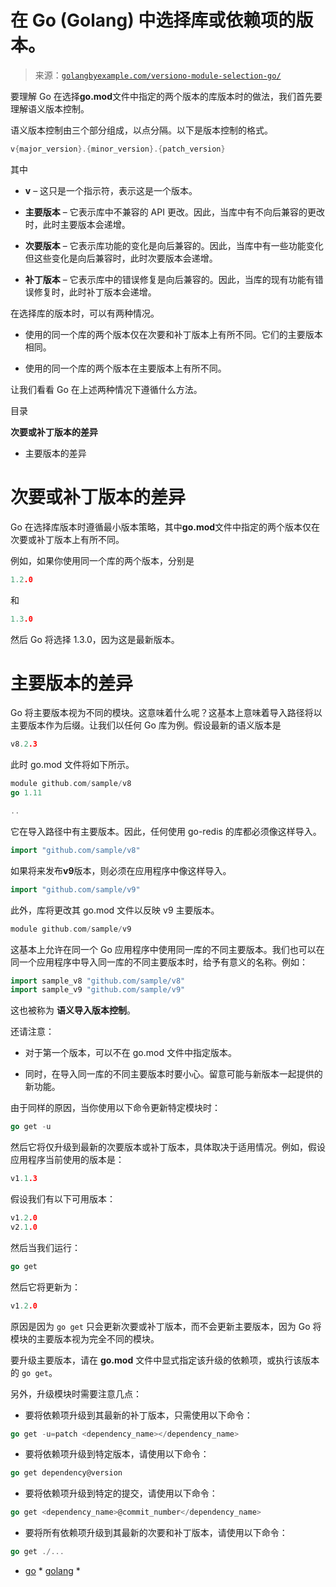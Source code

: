 <!--yml

分类：未分类

日期：2024-10-13 06:29:23

-->

# 在 Go (Golang) 中选择库或依赖项的版本。

> 来源：[`golangbyexample.com/versiono-module-selection-go/`](https://golangbyexample.com/versiono-module-selection-go/)

要理解 Go 在选择**go.mod**文件中指定的两个版本的库版本时的做法，我们首先要理解语义版本控制。

语义版本控制由三个部分组成，以点分隔。以下是版本控制的格式。

```go
v{major_version}.{minor_version}.{patch_version}
```

其中

+   **v** – 这只是一个指示符，表示这是一个版本。

+   **主要版本** – 它表示库中不兼容的 API 更改。因此，当库中有不向后兼容的更改时，此时主要版本会递增。

+   **次要版本** – 它表示库功能的变化是向后兼容的。因此，当库中有一些功能变化但这些变化是向后兼容时，此时次要版本会递增。

+   **补丁版本** – 它表示库中的错误修复是向后兼容的。因此，当库的现有功能有错误修复时，此时补丁版本会递增。

在选择库的版本时，可以有两种情况。

+   使用的同一个库的两个版本仅在次要和补丁版本上有所不同。它们的主要版本相同。

+   使用的同一个库的两个版本在主要版本上有所不同。

让我们看看 Go 在上述两种情况下遵循什么方法。

目录

**次要或补丁版本的差异**

+   主要版本的差异

# **次要或补丁版本的差异**

Go 在选择库版本时遵循最小版本策略，其中**go.mod**文件中指定的两个版本仅在次要或补丁版本上有所不同。

例如，如果你使用同一个库的两个版本，分别是

```go
1.2.0
```

和

```go
1.3.0
```

然后 Go 将选择 1.3.0，因为这是最新版本。

# **主要版本的差异**

Go 将主要版本视为不同的模块。这意味着什么呢？这基本上意味着导入路径将以主要版本作为后缀。让我们以任何 Go 库为例。假设最新的语义版本是

```go
v8.2.3
```

此时 go.mod 文件将如下所示。

```go
module github.com/sample/v8
go 1.11

..
```

它在导入路径中有主要版本。因此，任何使用 go-redis 的库都必须像这样导入。

```go
import "github.com/sample/v8"
```

如果将来发布**v9**版本，则必须在应用程序中像这样导入。

```go
import "github.com/sample/v9"
```

此外，库将更改其 go.mod 文件以反映 v9 主要版本。

```go
module github.com/sample/v9
```

这基本上允许在同一个 Go 应用程序中使用同一库的不同主要版本。我们也可以在同一个应用程序中导入同一库的不同主要版本时，给予有意义的名称。例如：

```go
import sample_v8 "github.com/sample/v8"
import sample_v9 "github.com/sample/v9"
```

这也被称为 **语义导入版本控制**。

还请注意：

+   对于第一个版本，可以不在 go.mod 文件中指定版本。

+   同时，在导入同一库的不同主要版本时要小心。留意可能与新版本一起提供的新功能。

由于同样的原因，当你使用以下命令更新特定模块时：

```go
go get -u
```

然后它将仅升级到最新的次要版本或补丁版本，具体取决于适用情况。例如，假设应用程序当前使用的版本是：

```go
v1.1.3
```

假设我们有以下可用版本：

```go
v1.2.0
v2.1.0
```

然后当我们运行：

```go
go get
```

然后它将更新为：

```go
v1.2.0
```

原因是因为 `go get` 只会更新次要或补丁版本，而不会更新主要版本，因为 Go 将模块的主要版本视为完全不同的模块。

要升级主要版本，请在 **go.mod** 文件中显式指定该升级的依赖项，或执行该版本的 `go get`。

另外，升级模块时需要注意几点：

+   要将依赖项升级到其最新的补丁版本，只需使用以下命令：

```go
go get -u=patch <dependency_name></dependency_name>
```

+   要将依赖项升级到特定版本，请使用以下命令：

```go
go get dependency@version
```

+   要将依赖项升级到特定的提交，请使用以下命令：

```go
go get <dependency_name>@commit_number</dependency_name>
```

+   要将所有依赖项升级到其最新的次要和补丁版本，请使用以下命令：

```go
go get ./...
```

+   [go](https://golangbyexample.com/tag/go/) *   [golang](https://golangbyexample.com/tag/golang/) *
